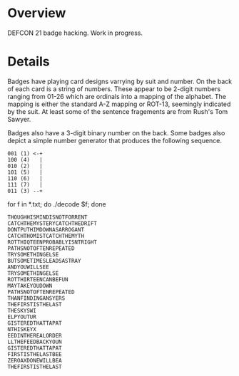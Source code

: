 Overview
========

DEFCON 21 badge hacking.  Work in progress.

Details
=======
Badges have playing card designs varrying by suit and number.  On the
back of each card is a string of numbers.  These appear to be 2-digit
numbers ranging from 01-26 which are ordinals into a mapping of
the alphabet.  The mapping is either the standard A-Z mapping or ROT-13,
seemingly indicated by the suit.  At least some of the sentence
fragements are from Rush's Tom Sawyer.

Badges also have a 3-digit binary number on the back.  Some badges also
depict a simple number generator that produces the following sequence.

    001 (1) <-+
    100 (4)   |
    010 (2)   |
    101 (5)   |
    110 (6)   |
    111 (7)   |
    011 (3) --+


for f in *.txt; do ./decode $f; done

    THOUGHHISMINDISNOTFORRENT
    CATCHTHEMYSTERYCATCHTHEDRIFT
    DONTPUTHIMDOWNASARROGANT
    CATCHTHOMISTCATCHTHEMYTH
    ROTTHIQTEENPROBABLYISNTRIGHT
    PATHSNOTOFTENREPEATED
    TRYSOMETHINGELSE
    BUTSOMETIMESLEADSASTRAY
    ANDYOUWILLSEE
    TRYSOMETHINGELSE
    ROTTHIRTEENCANBEFUN
    MAYTAKEYOUDOWN
    PATHSNOTOFTENREPEATED
    THANFINDINGANSYERS
    THEFIRSTISTHELAST
    THESKYSWI
    ELPYOUTUR
    GISTEREDTHATTAPAT
    NTHISKEYX
    EEDINTHEREALORDER
    LLTHEFEEDBACKYOUN
    GISTEREDTHATTAPAT
    FIRSTISTHELASTBEE
    ZEROAXDONEWILLBEA
    THEFIRSTISTHELAST

